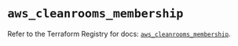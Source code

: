 # `aws_cleanrooms_membership`

Refer to the Terraform Registry for docs: [`aws_cleanrooms_membership`](https://registry.terraform.io/providers/hashicorp/aws/5.92.0/docs/resources/cleanrooms_membership).
